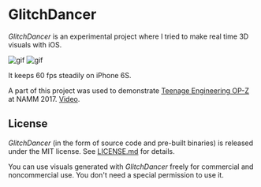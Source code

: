GlitchDancer
============

*GlitchDancer* is an experimental project where I tried to make real time 3D visuals with iOS.

![gif](http://68.media.tumblr.com/fdd880c3f8f40095b0b85a005d68f790/tumblr_ojg8igCm2l1qio469o2_320.gif)
![gif](http://68.media.tumblr.com/b0b234639b1b759a021dab486632b470/tumblr_ojg8igCm2l1qio469o3_320.gif)

It keeps 60 fps steadily on iPhone 6S.

A part of this project was used to demonstrate [Teenage Engineering OP-Z][op-z] at NAMM 2017. [Video][namm].

[op-z]: https://www.teenageengineering.com/products/op-z
[namm]: http://www.factmag.com/2017/01/23/teenage-engineering-op-z-video-synth-namm-2017-video/

License
-------

*GlitchDancer* (in the form of source code and pre-built binaries) is released under the MIT license.
See [LICENSE.md](LICENSE.md) for details.

You can use visuals generated with *GlitchDancer* freely for commercial and noncommercial use.
You don't need a special permission to use it.
